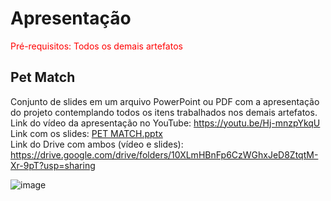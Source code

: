 # Apresentação

<span style="color:red">Pré-requisitos: Todos os demais artefatos</span>

## Pet Match

Conjunto de slides em um arquivo PowerPoint ou PDF com a apresentação do projeto contemplando todos os itens trabalhados nos demais artefatos.<br>
Link do vídeo da apresentação no YouTube: https://youtu.be/Hj-mnzpYkqU  <br>
Link com os slides: [PET MATCH.pptx](https://github.com/ICEI-PUC-Minas-PMV-ADS/pmv-ads-2021-2-e1-proj-web-t2-grupo_02/files/7662071/PET.MATCH.pptx)  
Link do Drive com ambos (vídeo e slides): https://drive.google.com/drive/folders/10XLmHBnFp6CzWGhxJeD8ZtqtM-Xr-9pT?usp=sharing  <br>

![image](https://user-images.githubusercontent.com/83349744/144884159-a8275b80-f26d-4562-9ea2-f4c3b83966ba.png)




